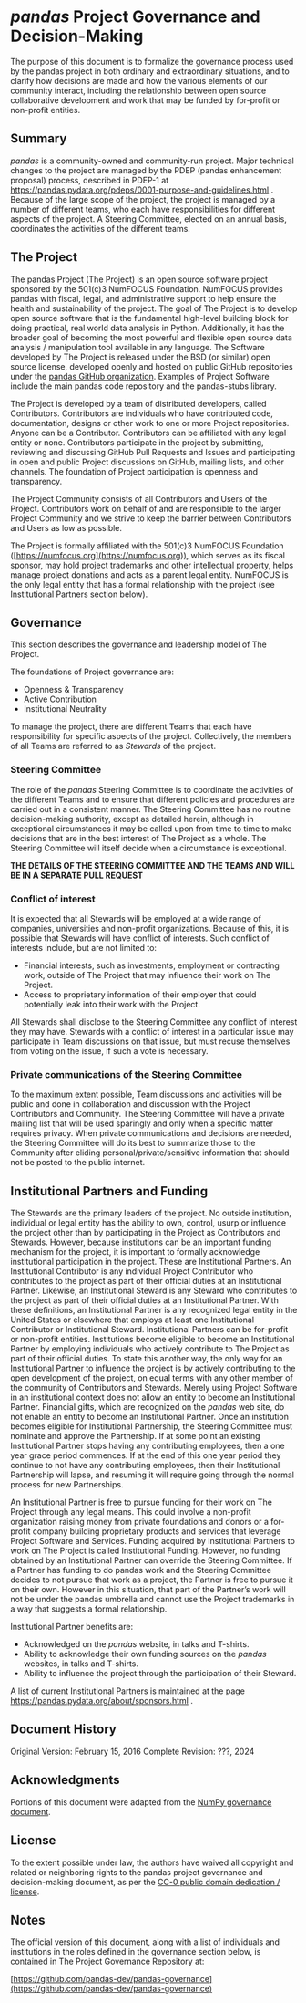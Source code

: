 # _pandas_ Project Governance and Decision-Making

The purpose of this document is to formalize the governance process used by the pandas
project in both ordinary and extraordinary situations, and to clarify how decisions are
made and how the various elements of our community interact, including the relationship
between open source collaborative development and work that may be funded by for-profit
or non-profit entities.

## Summary

_pandas_ is a community-owned and community-run project. Major technical changes to the
project are managed by the PDEP (pandas enhancement proposal) process, described in
PDEP-1 at https://pandas.pydata.org/pdeps/0001-purpose-and-guidelines.html .  Because of
the large scope of the project, the project is managed by a number of different teams,
who each have responsibilities for different aspects of the project.  A Steering
Committee, elected on an annual basis, coordinates the activities of the different
teams.

## The Project

The pandas Project (The Project) is an open source software project sponsored
by the 501(c)3 NumFOCUS Foundation. NumFOCUS provides pandas with fiscal, legal, and
administrative support to help ensure the health and sustainability of the project.
The goal of The Project is to develop open
source software that is the fundamental high-level building block for doing practical,
real world data analysis in Python. Additionally, it has the broader goal of becoming
the most powerful and flexible open source data analysis / manipulation tool available
in any language. The Software developed by
The Project is released under the BSD (or similar) open source license,
developed openly and hosted on public GitHub repositories under the [pandas
GitHub organization](https://github.com/pandas-dev). Examples of Project Software
include the main pandas code repository and the pandas-stubs library.

The Project is developed by a team of distributed developers, called
Contributors. Contributors are individuals who have contributed code,
documentation, designs or other work to one or more Project repositories.
Anyone can be a Contributor. Contributors can be affiliated with any legal
entity or none. Contributors participate in the project by submitting,
reviewing and discussing GitHub Pull Requests and Issues and participating in
open and public Project discussions on GitHub, mailing lists, and
other channels. The foundation of Project participation is openness and
transparency.

The Project Community consists of all Contributors and Users of the Project.
Contributors work on behalf of and are responsible to the larger Project
Community and we strive to keep the barrier between Contributors and Users as
low as possible.

The Project is formally affiliated with the 501(c)3 NumFOCUS Foundation
([https://numfocus.org](https://numfocus.org)), which serves as its fiscal
sponsor, may hold project trademarks and other intellectual property, helps
manage project donations and acts as a parent legal entity. NumFOCUS is the
only legal entity that has a formal relationship with the project (see
Institutional Partners section below).

## Governance

This section describes the governance and leadership model of The Project.

The foundations of Project governance are:

-   Openness & Transparency
-   Active Contribution
-   Institutional Neutrality

To manage the project, there are different Teams that each have responsibility for
specific aspects of the project. Collectively, the members of all Teams are referred to
as _Stewards_ of the project.

### Steering Committee

The role of the _pandas_ Steering Committee is to coordinate the activities of the
different Teams and to ensure that different policies and procedures are carried out in
a consistent manner. The Steering Committee has no routine decision-making authority,
except as detailed herein, although in exceptional circumstances it may be called upon
from time to time to make decisions that are in the best interest of The Project as a
whole. The Steering Committee will itself decide when a circumstance is exceptional.

**THE DETAILS OF THE STEERING COMMITTEE AND THE TEAMS AND WILL BE IN A SEPARATE
PULL REQUEST**

### Conflict of interest

It is expected that all Stewards will be employed at a wide
range of companies, universities and non-profit organizations. Because of this,
it is possible that Stewards will have conflict of interests. Such conflict of
interests include, but are not limited to:

-   Financial interests, such as investments, employment or contracting work,
    outside of The Project that may influence their work on The Project.
-   Access to proprietary information of their employer that could potentially
    leak into their work with the Project.

All Stewards shall disclose to the Steering Committee
any conflict of interest they may have. Stewards with a conflict of
interest in a particular issue may participate in Team discussions on that
issue, but must recuse themselves from voting on the issue, if such
a vote is necessary.

### Private communications of the Steering Committee

To the maximum extent possible, Team discussions and activities will be
public and done in collaboration and discussion with the Project Contributors
and Community. The Steering Committee will have a private mailing list that will be used
sparingly and only when a specific matter requires privacy. When private
communications and decisions are needed, the Steering Committee will do its best to
summarize those to the Community after eliding personal/private/sensitive
information that should not be posted to the public internet.

## Institutional Partners and Funding

The Stewards are the primary leaders of the project. No outside
institution, individual or legal entity has the ability to own, control, usurp
or influence the project other than by participating in the Project as
Contributors and Stewards. However, because institutions can be an important
funding mechanism for the project, it is important to formally acknowledge
institutional participation in the project. These are Institutional Partners.
An Institutional Contributor is any individual Project Contributor who
contributes to the project as part of their official duties at an Institutional
Partner. Likewise, an Institutional Steward is any Steward
who contributes to the project as part of their official duties at an
Institutional Partner.
With these definitions, an Institutional Partner is any recognized legal entity
in the United States or elsewhere that employs at least one Institutional
Contributor or Institutional Steward. Institutional Partners can be
for-profit or non-profit entities.
Institutions become eligible to become an Institutional Partner by employing
individuals who actively contribute to The Project as part of their official
duties. To state this another way, the only way for an Institutional Partner to
influence the project is by actively contributing to the open development of
the project, on equal terms with any other member of the community of
Contributors and Stewards. Merely using Project Software in
an institutional context does not allow an entity to become an Institutional
Partner. Financial gifts, which are recognized on the _pandas_ web site,
do not enable an entity to become an Institutional
Partner. Once an institution becomes eligible for Institutional Partnership,
the Steering Committee must nominate and approve the Partnership.
If at some point an existing Institutional Partner stops having any contributing
employees, then a one year grace period commences. If at the end of this one year period
they continue to not have any contributing employees, then their Institutional
Partnership will lapse, and resuming it will require going through the normal process
for new Partnerships.

An Institutional Partner is free to pursue funding for their work on The
Project through any legal means. This could involve a non-profit organization
raising money from private foundations and donors or a for-profit company
building proprietary products and services that leverage Project Software and
Services. Funding acquired by Institutional Partners to work on The Project is
called Institutional Funding. However, no funding obtained by an Institutional
Partner can override the Steering Committee. If a Partner has funding
to do pandas work and the Steering Committee decides to not pursue that work as a
project, the Partner is free to pursue it on their own. However in this
situation, that part of the Partner’s work will not be under the pandas
umbrella and cannot use the Project trademarks in a way that suggests a formal
relationship.

Institutional Partner benefits are:

- Acknowledged on the _pandas_ website, in talks and T-shirts.
- Ability to acknowledge their own funding sources on the _pandas_ websites, in
  talks and T-shirts.
- Ability to influence the project through the participation of their Steward.

A list of current Institutional Partners is maintained at the page
https://pandas.pydata.org/about/sponsors.html .


## Document History

Original Version:  February 15, 2016
Complete Revision:  ???, 2024

## Acknowledgments

Portions of this document were adapted from the [NumPy governance document](https://numpy.org/doc/stable/dev/governance/governance.html).

## License

To the extent possible under law, the authors have waived all copyright and related or neighboring rights to the pandas project governance and decision-making document, as per the [CC-0 public domain dedication / license](https://creativecommons.org/publicdomain/zero/1.0/).


## Notes

The official version of this document, along with a list of
individuals and institutions in the roles defined in the governance
section below, is contained in The Project Governance Repository at:

[https://github.com/pandas-dev/pandas-governance](https://github.com/pandas-dev/pandas-governance)
